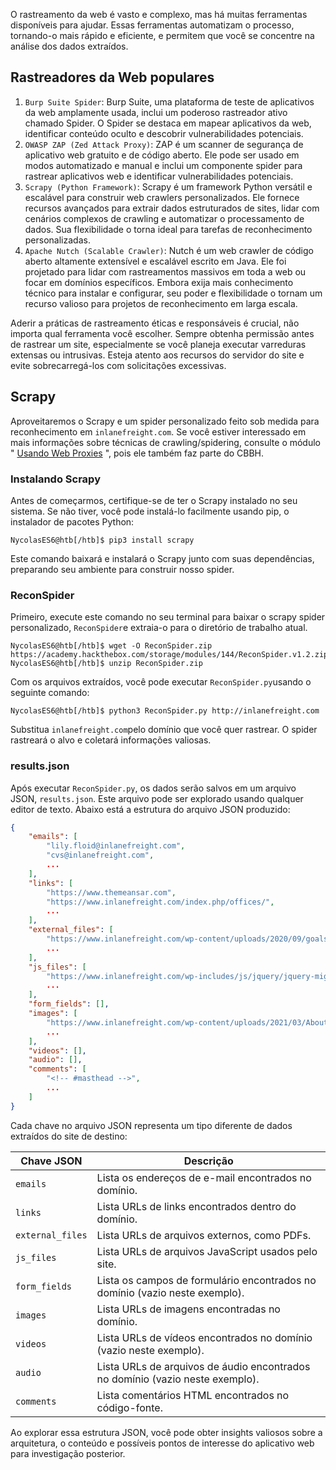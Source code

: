 O rastreamento da web é vasto e complexo, mas há muitas ferramentas disponíveis para ajudar. Essas ferramentas automatizam o processo, tornando-o mais rápido e eficiente, e permitem que você se concentre na análise dos dados extraídos.

## Rastreadores da Web populares

1. `Burp Suite Spider`: Burp Suite, uma plataforma de teste de aplicativos da web amplamente usada, inclui um poderoso rastreador ativo chamado Spider. O Spider se destaca em mapear aplicativos da web, identificar conteúdo oculto e descobrir vulnerabilidades potenciais.
2. `OWASP ZAP (Zed Attack Proxy)`: ZAP é um scanner de segurança de aplicativo web gratuito e de código aberto. Ele pode ser usado em modos automatizado e manual e inclui um componente spider para rastrear aplicativos web e identificar vulnerabilidades potenciais.
3. `Scrapy (Python Framework)`: Scrapy é um framework Python versátil e escalável para construir web crawlers personalizados. Ele fornece recursos avançados para extrair dados estruturados de sites, lidar com cenários complexos de crawling e automatizar o processamento de dados. Sua flexibilidade o torna ideal para tarefas de reconhecimento personalizadas.
4. `Apache Nutch (Scalable Crawler)`: Nutch é um web crawler de código aberto altamente extensível e escalável escrito em Java. Ele foi projetado para lidar com rastreamentos massivos em toda a web ou focar em domínios específicos. Embora exija mais conhecimento técnico para instalar e configurar, seu poder e flexibilidade o tornam um recurso valioso para projetos de reconhecimento em larga escala.

Aderir a práticas de rastreamento éticas e responsáveis ​​é crucial, não importa qual ferramenta você escolher. Sempre obtenha permissão antes de rastrear um site, especialmente se você planeja executar varreduras extensas ou intrusivas. Esteja atento aos recursos do servidor do site e evite sobrecarregá-los com solicitações excessivas.


## Scrapy

Aproveitaremos o Scrapy e um spider personalizado feito sob medida para reconhecimento em `inlanefreight.com`. Se você estiver interessado em mais informações sobre técnicas de crawling/spidering, consulte o módulo " [Usando Web Proxies](https://academy.hackthebox.com/module/details/110) ", pois ele também faz parte do CBBH.

### Instalando Scrapy
Antes de começarmos, certifique-se de ter o Scrapy instalado no seu sistema. Se não tiver, você pode instalá-lo facilmente usando pip, o instalador de pacotes Python:

```shell-session
NycolasES6@htb[/htb]$ pip3 install scrapy
```

Este comando baixará e instalará o Scrapy junto com suas dependências, preparando seu ambiente para construir nosso spider.

### ReconSpider
Primeiro, execute este comando no seu terminal para baixar o scrapy spider personalizado, `ReconSpider`e extraia-o para o diretório de trabalho atual.

```shell-session
NycolasES6@htb[/htb]$ wget -O ReconSpider.zip https://academy.hackthebox.com/storage/modules/144/ReconSpider.v1.2.zip
NycolasES6@htb[/htb]$ unzip ReconSpider.zip 
```

Com os arquivos extraídos, você pode executar `ReconSpider.py`usando o seguinte comando:
```shell-session
NycolasES6@htb[/htb]$ python3 ReconSpider.py http://inlanefreight.com
```

Substitua `inlanefreight.com`pelo domínio que você quer rastrear. O spider rastreará o alvo e coletará informações valiosas.

### results.json
Após executar `ReconSpider.py`, os dados serão salvos em um arquivo JSON, `results.json`. Este arquivo pode ser explorado usando qualquer editor de texto. Abaixo está a estrutura do arquivo JSON produzido:

```json
{
    "emails": [
        "lily.floid@inlanefreight.com",
        "cvs@inlanefreight.com",
        ...
    ],
    "links": [
        "https://www.themeansar.com",
        "https://www.inlanefreight.com/index.php/offices/",
        ...
    ],
    "external_files": [
        "https://www.inlanefreight.com/wp-content/uploads/2020/09/goals.pdf",
        ...
    ],
    "js_files": [
        "https://www.inlanefreight.com/wp-includes/js/jquery/jquery-migrate.min.js?ver=3.3.2",
        ...
    ],
    "form_fields": [],
    "images": [
        "https://www.inlanefreight.com/wp-content/uploads/2021/03/AboutUs_01-1024x810.png",
        ...
    ],
    "videos": [],
    "audio": [],
    "comments": [
        "<!-- #masthead -->",
        ...
    ]
}
```

Cada chave no arquivo JSON representa um tipo diferente de dados extraídos do site de destino:

|Chave JSON|Descrição|
|---|---|
|`emails`|Lista os endereços de e-mail encontrados no domínio.|
|`links`|Lista URLs de links encontrados dentro do domínio.|
|`external_files`|Lista URLs de arquivos externos, como PDFs.|
|`js_files`|Lista URLs de arquivos JavaScript usados ​​pelo site.|
|`form_fields`|Lista os campos de formulário encontrados no domínio (vazio neste exemplo).|
|`images`|Lista URLs de imagens encontradas no domínio.|
|`videos`|Lista URLs de vídeos encontrados no domínio (vazio neste exemplo).|
|`audio`|Lista URLs de arquivos de áudio encontrados no domínio (vazio neste exemplo).|
|`comments`|Lista comentários HTML encontrados no código-fonte.|
Ao explorar essa estrutura JSON, você pode obter insights valiosos sobre a arquitetura, o conteúdo e possíveis pontos de interesse do aplicativo web para investigação posterior.


















































